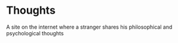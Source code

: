 # Thoughts
A site on the internet where a stranger shares his philosophical and psychological thoughts
